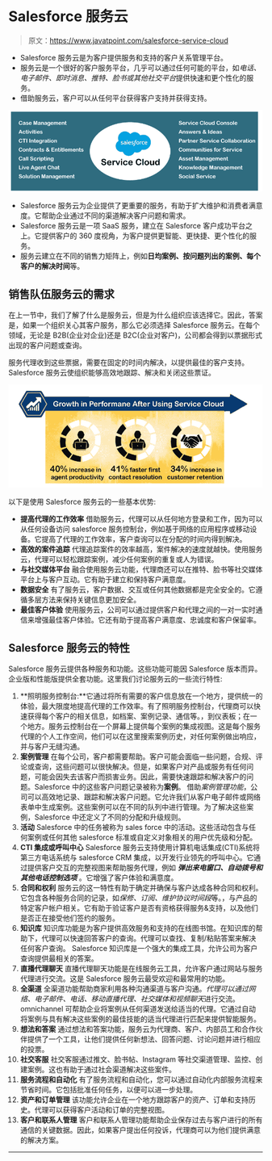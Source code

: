 # Salesforce 服务云

> 原文：<https://www.javatpoint.com/salesforce-service-cloud>

*   Salesforce 服务云是为客户提供服务和支持的客户关系管理平台。
*   服务云是一个很好的客户服务平台，几乎可以通过任何可能的平台，如*电话、电子邮件、即时消息、推特、脸书或其他社交平台*提供快速和更个性化的服务。
*   借助服务云，客户可以从任何平台获得客户支持并获得支持。

![Salesforce Service Cloud](img/4cbc4fdbbd522214d15b0a2534f8bc4e.png)

*   Salesforce 服务云为企业提供了更重要的服务，有助于扩大维护和消费者满意度。它帮助企业通过不同的渠道解决客户问题和需求。
*   Salesforce 服务云是一项 SaaS 服务，建立在 Salesforce 客户成功平台之上。它提供客户的 360 度视角，为客户提供更智能、更快捷、更个性化的服务。
*   服务云建立在不同的销售力矩阵上，例如**日均案例、按问题列出的案例、每个客户的解决时间**等。

## 销售队伍服务云的需求

在上一节中，我们了解了什么是服务云，但是为什么组织应该选择它。因此，答案是，如果一个组织关心其客户服务，那么它必须选择 Salesforce 服务云。在每个领域，无论是 B2B(企业对企业)还是 B2C(企业对客户)，公司都会得到以票据形式出现的客户问题或查询。

服务代理收到这些票据，需要在固定的时间内解决，以提供最佳的客户支持。Salesforce 服务云使组织能够高效地跟踪、解决和关闭这些票证。

![Salesforce Service Cloud](img/4f5a0b59ea4c2dfeb77de24019eed5b9.png)

以下是使用 Salesforce 服务云的一些基本优势:

*   **提高代理的工作效率**
    借助服务云，代理可以从任何地方登录和工作，因为可以从任何设备访问 salesforce 服务控制台，例如基于网络的应用程序或移动设备。它提高了代理的工作效率，客户查询可以在分配的时间内得到解决。
*   **高效的案件追踪**
    代理追踪案件的效率越高，案件解决的速度就越快。使用服务云，代理可以轻松跟踪案例，减少任何案例的重复或人为错误。
*   **与社交媒体平台**
    融合使用服务云功能，代理商还可以在推特、脸书等社交媒体平台上与客户互动。它有助于建立和保持客户满意度。
*   **数据安全**
    有了服务云，客户数据、交互或任何其他数据都是完全安全的。它遵循多层方法来保持关键信息更加安全。
*   **最佳客户体验**
    使用服务云，公司可以通过提供客户和代理之间的一对一实时通信来增强最佳客户体验。它还有助于提高客户满意度、忠诚度和客户保留率。

## Salesforce 服务云的特性

Salesforce 服务云提供各种服务和功能。这些功能可能因 Salesforce 版本而异。企业版和性能版提供全套功能。这里我们讨论服务云的一些流行特性:

1.  **照明服务控制台:**它通过将所有需要的客户信息放在一个地方，提供统一的体验，最大限度地提高代理的工作效率。有了照明服务控制台，代理商可以快速获得每个客户的相关信息，如档案、案例记录、通信等。，到仪表板；在一个地方。服务云控制台在一个屏幕上提供每个案例的集成视图。这是每个服务代理的个人工作空间，他们可以在这里搜索案例历史，对任何案例做出响应，并与客户无缝沟通。
2.  **案例管理**
    在每个公司，客户都需要帮助。客户可能会面临一些问题，合规、评论或查询，这些问题可以很快解决。但是，如果客户对产品或服务有任何问题，可能会因失去该客户而损害业务。因此，需要快速跟踪和解决客户的问题。Salesforce 中的这些客户问题记录被称为**案例**。
    借助*案例管理功能*，公司可以高效地记录、跟踪和解决客户问题。它允许我们从客户电子邮件或网络表单中生成案例。这些案例可以在不同的队列中进行管理。为了解决这些案例，Salesforce 中还定义了不同的分配和升级规则。
3.  **活动**
    Salesforce 中的任务被称为 sales force 中的活动。这些活动包含与任何案例或任何其他 salesforce 标准或自定义对象相关的用户优先级和分配。
4.  **CTI 集成或呼叫中心**
    Salesforce 服务云支持使用计算机电话集成(CTI)系统将第三方电话系统与 salesforce CRM 集成，以开发行业领先的呼叫中心。它通过提供客户交互的完整视图来帮助服务代理，例如 ***弹出来电窗口、自动拨号和其他电话控制选项*** 。它增强了客户体验和满意度。
5.  **合同和权利**
    服务云的这一特性有助于确定并确保与客户达成各种合同和权利。它包含各种服务合同的记录，如*保修、订阅、维护协议时间段*等。，与产品的特定客户帐户相关。它有助于验证客户是否有资格获得服务&支持，以及他们是否正在接受他们签约的服务。
6.  **知识库**
    知识库功能是为客户提供高效服务和支持的在线图书馆。在知识库的帮助下，代理可以快速回答客户的查询。代理可以查找、复制/粘贴答案来解决任何客户查询。
    Salesforce 知识库是一个强大的集成工具，允许公司为客户查询提供最相关的答案。
7.  **直播代理聊天**
    直播代理聊天功能是在线服务云工具，允许客户通过网站与服务代理进行交流。这是 Salesforce 服务云最受欢迎和最常用的功能。
8.  **全渠道**
    全渠道功能帮助商家利用各种沟通渠道与客户沟通。*代理可以通过网络、电子邮件、电话、移动直播代理、社交媒体和视频聊天*进行交流。omnichannel 可帮助企业将案例从任何渠道发送给适当的代理。它通过自动将案例与具有解决这些案例的最佳技能的适当代理进行匹配来提供智能服务。
9.  **想法和答案**
    通过想法和答案功能，服务云为代理商、客户、内部员工和合作伙伴提供了一个工具，让他们提供任何新想法、回答问题、讨论问题并进行相应的投票。
10.  **社交客服**
    社交客服通过推文、脸书帖、Instagram 等社交渠道管理、监控、创建案例。这也有助于通过社会渠道解决这些案件。
11.  **服务流程和自动化**
    有了服务流程和自动化，您可以通过自动化内部服务流程来节省时间。它包括批准任何任务，以便可以进一步处理。
12.  **资产和订单管理**
    该功能允许企业在一个地方跟踪客户的资产、订单和支持历史。代理可以获得客户活动和订单的完整视图。
13.  **客户和联系人管理**
    客户和联系人管理功能帮助企业保存过去与客户进行的所有通信的关键数据。因此，如果客户提出任何投诉，代理商可以为他们提供满意的解决方案。

* * *
